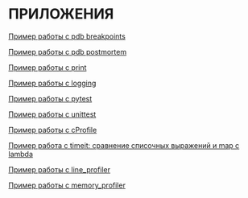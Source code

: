 # ПРИЛОЖЕНИЯ

[Пример работы с pdb breakpoints](../examples/pdb/breakpoints.py)

[Пример работы с pdb postmortem](../examples/pdb/pm.py)

[Пример работы с print](../examples/print/full.py)

[Пример работы с logging](../examples/logging/full.py)

[Пример работы с pytest](../examples/pytest/full.py)

[Пример работы с unittest](../examples/unittest/full.py)

<!-- [Пример работы с py-spy] -->

[Пример работы с cProfile](../examples/cprofile/full.py)

[Пример работа с timeit: сравнение списочных выражений и map с lambda](../examples/timeit/list_comp.py)

[Пример работы с line_profiler](../examples/line_profiler/full.txt)

[Пример работы с memory_profiler](../examples/memory_profiler/full.txt)

<!-- [Пример работы с flake8] -->

<!-- [Пример конфига с настройками ruff] -->

<!-- [Пример работы с ruff] -->

<!-- [Пример конфига с настройками mypy] -->

<!-- [Пример работы с mypy] -->
